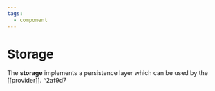 ```yaml
---
tags:
  - component
---
```

# Storage

The **storage** implements a persistence layer which can be used by the [[provider]]. ^2af9d7